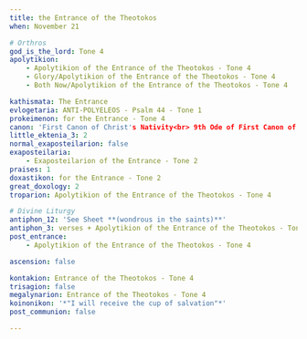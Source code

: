 ```yaml
---
title: the Entrance of the Theotokos
when: November 21

# Orthros
god_is_the_lord: Tone 4
apolytikion:
    - Apolytikion of the Entrance of the Theotokos - Tone 4
    - Glory/Apolytikion of the Entrance of the Theotokos - Tone 4
    - Both Now/Apolytikion of the Entrance of the Theotokos - Tone 4

kathismata: The Entrance
evlogetaria: ANTI-POLYELEOS - Psalm 44 - Tone 1
prokeimenon: for the Entrance - Tone 4
canon: 'First Canon of Christ's Nativity<br> 9th Ode of First Canon of the Entrance<br> 9th Ode of Second Canon of the Entrance'
little_ektenia_3: 2
normal_exaposteilarion: false
exaposteilaria:
    - Exaposteilarion of the Entrance - Tone 2
praises: 1
doxastikon: for the Entrance - Tone 2
great_doxology: 2
troparion: Apolytikion of the Entrance of the Theotokos - Tone 4

# Divine Liturgy
antiphon_12: 'See Sheet **(wondrous in the saints)**'
antiphon_3: verses + Apolytikion of the Entrance of the Theotokos - Tone 4
post_entrance:
    - Apolytikion of the Entrance of the Theotokos - Tone 4

ascension: false

kontakion: Entrance of the Theotokos - Tone 4
trisagion: false
megalynarion: Entrance of the Theotokos - Tone 4
koinonikon: '*"I will receive the cup of salvation"*'
post_communion: false

---
```



